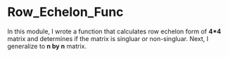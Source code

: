 # Row_Echelon_Func


In this module, I wrote a function that calculates row echelon form of **4*4** matrix and determines if the matrix is singluar or non-singluar.
Next, I generalize to **n by n** matrix.
